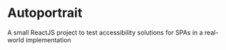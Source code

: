# Autoportrait
A small ReactJS project to test accessibility solutions for SPAs in a real-world implementation